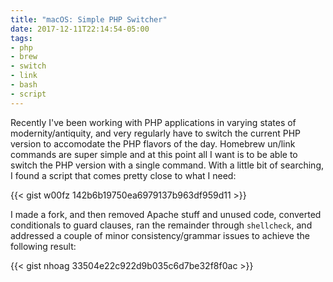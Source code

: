 ```yaml
---
title: "macOS: Simple PHP Switcher"
date: 2017-12-11T22:14:54-05:00
tags:
- php
- brew
- switch
- link
- bash
- script
---
```

Recently I've been working with PHP applications in varying states of modernity/antiquity, and very regularly have to switch the current PHP version to accomodate the PHP flavors of the day. Homebrew un/link commands are super simple and at this point all I want is to be able to switch the PHP version with a single command. With a little bit of searching, I found a script that comes pretty close to what I need:

{{< gist w00fz 142b6b19750ea6979137b963df959d11 >}}

I made a fork, and then removed Apache stuff and unused code, converted conditionals to guard clauses, ran the remainder through `shellcheck`, and addressed a couple of minor consistency/grammar issues to achieve the following result:

{{< gist nhoag 33504e22c922d9b035c6d7be32f8f0ac >}}

